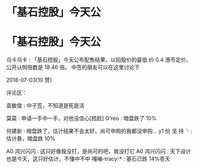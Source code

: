 # 「基石控股」今天公

# 「基石控股」今天公

乌卡乌卡 : 「基石控股」今天公布配售结果，以招股价的最低 价 0.4 港币定价，公开认购倍数是 18.46 倍。 中签的朋友可以在这里讨论下

2018-07-03(10 赞)

评论区：

袁敏俊 : 中子签，不知道是死是活

莫莫 : 申请一手中一手，对他没信心[捂脸] O'reo : 暗盘跌了 10%

何建新 : 暗盘跌了，估计结果不会太好。尚可申购的我都没申购… y1 份 坚 持╰ : 估计悬，暗盘跌 10%

A0 鸿兴闪闪 : 这只好像我没打，是尚可的吧，我没打它 A0 鸿兴闪闪 : 天下设计也是今天，这只好估计，不懂中不中 嘎嘣-tracyᵕ̈* : 基石已跌 14%苍天
